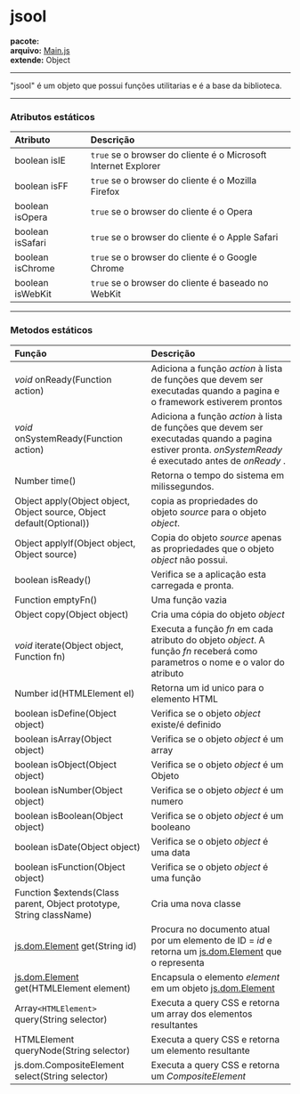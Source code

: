 # jsool #
**pacote:**<br />
**arquivo:** [Main.js](http://code.google.com/p/jsool/source/browse/trunk/jsool/js/core/Main.js)<br />
**extende:** Object<br />

---

"jsool" é um objeto que possui funções utilitarias e é a base da biblioteca.

---


### Atributos estáticos ###

| **Atributo** | **Descrição** |
|:-------------|:----------------|
|boolean isIE|`true` se o browser do cliente é o Microsoft Internet Explorer|
|boolean isFF|`true` se o browser do cliente é o Mozilla Firefox|
|boolean isOpera|`true` se o browser do cliente é o Opera|
|boolean isSafari|`true` se o browser do cliente é o Apple Safari|
|boolean isChrome|`true` se o browser do cliente é o Google Chrome|
|boolean isWebKit|`true` se o browser do cliente é baseado no WebKit|


---


### Metodos estáticos ###

| **Função** | **Descrição** |
|:-------------|:----------------|
|_void_ onReady(Function action)|Adiciona a função _action_ à lista de funções que devem ser executadas quando a pagina e o framework estiverem prontos|
|_void_ onSystemReady(Function action)|Adiciona a função _action_ à lista de funções que devem ser executadas quando a pagina estiver pronta. _onSystemReady_ é executado antes de _onReady_ .|
|Number time()|Retorna o tempo do sistema em milissegundos.|
|Object apply(Object object, Object source, Object default(Optional))|copia as propriedades do objeto _source_ para o objeto _object_.|
|Object applyIf(Object object, Object source)|Copia do objeto _source_ apenas as propriedades que o objeto _object_ não possui.|
|boolean isReady()|Verifica se a aplicação esta carregada e pronta.|
|Function emptyFn()|Uma função vazia|
|Object copy(Object object)|Cria uma cópia do objeto _object_|
|_void_ iterate(Object object, Function fn)|Executa a função _fn_ em cada atributo do objeto _object_. A função _fn_ receberá como parametros o nome e o valor do atributo|
|Number id(HTMLElement el)|Retorna um id unico para o elemento HTML|
|boolean isDefine(Object object)|Verifica se o objeto _object_ existe/é definido|
|boolean isArray(Object object)|Verifica se o objeto _object_ é um array|
|boolean isObject(Object object)|Verifica se o objeto _object_ é um Objeto|
|boolean isNumber(Object object)|Verifica se o objeto _object_ é um numero|
|boolean isBoolean(Object object)|Verifica se o objeto _object_ é um booleano|
|boolean isDate(Object object)|Verifica se o objeto _object_ é uma data|
|boolean isFunction(Object object)|Verifica se o objeto _object_ é uma função|
|Function $extends(Class parent, Object prototype, String className)|Cria uma nova classe|
|[js.dom.Element](JsDomElement.md) get(String id)|Procura no documento atual por um elemento de ID = _id_ e retorna um [js.dom.Element](JsDomElement.md) que o representa|
|[js.dom.Element](JsDomElement.md) get(HTMLElement element)|Encapsula o elemento _element_ em um objeto [js.dom.Element](JsDomElement.md)|
|Array`<HTMLElement>` query(String selector)|Executa a query CSS e retorna um array dos elementos resultantes|
|HTMLElement queryNode(String selector)|Executa a query CSS e retorna um elemento resultante|
|js.dom.CompositeElement select(String selector)|Executa a query CSS e retorna um _CompositeElement_|